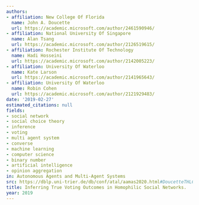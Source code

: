 ```yaml
---
authors:
- affiliation: New College Of Florida
  name: John A. Doucette
  url: https://academic.microsoft.com/author/2461590946/
- affiliation: National University Of Singapore
  name: Alan Tsang
  url: https://academic.microsoft.com/author/2126519615/
- affiliation: Rochester Institute Of Technology
  name: Hadi Hosseini
  url: https://academic.microsoft.com/author/2142005223/
- affiliation: University Of Waterloo
  name: Kate Larson
  url: https://academic.microsoft.com/author/2141965643/
- affiliation: University Of Waterloo
  name: Robin Cohen
  url: https://academic.microsoft.com/author/2121929483/
date: '2019-02-27'
estimated_citations: null
fields:
- social network
- social choice theory
- inference
- voting
- multi agent system
- converse
- machine learning
- computer science
- binary number
- artificial intelligence
- opinion aggregation
in: Autonomous Agents and Multi-Agent Systems
src: https://dblp.uni-trier.de/db/conf/atal/aamas2020.html#DoucetteTHLC20
title: Inferring True Voting Outcomes in Homophilic Social Networks.
year: 2019
---
```

